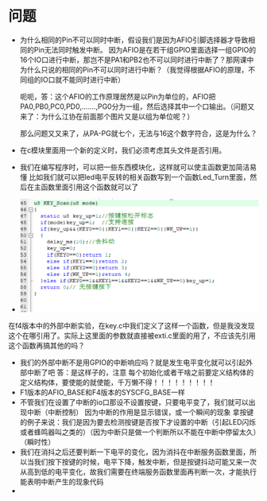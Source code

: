 # 问题

- 为什么相同的Pin不可以同时中断，假设我们是因为AFIO引脚选择器才导致相同的Pin无法同时触发中断。
  因为AFIO是在若干组GPIO里面选择一组GPIO的16个IO口进行中断，那岂不是PA1和PB2也不可以同时进行中断了？那网课中为什么只说的相同的Pin不可以同时进行中断？（我觉得根据AFIO的原理，不同组的IO口就不能同时进行中断）

  呃呃，答：这个AFIO的工作原理居然是以Pin为单位的，AFIO把PA0,PB0,PC0,PD0,.......,PG0分为一组，然后选择其中一个口输出。（问题又来了：为什么江协在前面那个图片又是以组为单位呢？）

  那么问题又又来了，从PA-PG就七个，无法与16这个数字符合，这是为什么？
  
- 在c模块里面用一个新的定义时，我们必须考虑其头文件是否引用。

- 我们在编写程序时，可以把一些东西模块化，这样就可以使主函数更加简洁易懂
  比如我们就可以把led电平反转的相关函数写到一个函数Led_Turn里面，然后在主函数里面引用这个函数就可以了

- ![按键扫描](./picture/按键扫描.png)

在f4版本中的外部中断实验，在key.c中我们定义了这样一个函数，但是我没发现这个在哪引用了。实际上这里面的参数就直接被exti.c里面的用了，不应该先引用这个函数再搞其他的吗？

- 我们的外部中断不是用GPIO的中断响应吗？就是发生电平变化就可以引起外部中断了吧
  答：是这样子的，注意 每个初始化或者干啥之前要定义结构体的定义结构体，要使能的就使能，千万懒不得！！！！！！！！！
- F1版本的AFIO_BASE和F4版本的SYSCFG_BASE一样
- 不管我们在设置了中断的io口那设不设置按键，只要电平变了，我们就可以出现中断（中断控制）
  因为中断的作用是显示错误，或一个瞬间的现象
  拿按键的例子来说：我们是因为要去检测按键是否按下才设置的中断（引起LED闪烁或者蜂鸣器叫之类的）（因为中断只是做一个判断所以不能在中断中停留太久）（瞬时性）
- 我们在消抖之后还要判断一下电平的变化，因为消抖在中断服务函数里面，所以当我们按下按键的时候，电平下降，触发中断，但是按键抖动可能又来一次从高到低的电平变化，故我们需要在终端服务函数里面再判断一次，才能执行能表明中断产生的现象代码
- 
